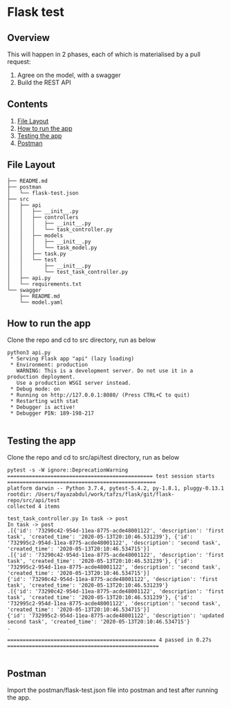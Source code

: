 # Flask test

## Overview
This will happen in 2 phases, each of which is materialised by a pull request:
1. Agree on the model, with a swagger
2. Build the REST API

## Contents

1. [File Layout](#layout)
2. [How to run the app](#how-to-app)
3. [Testing the app](#how-to-test)
4. [Postman](#postman)

## File Layout <a id="layout"></a>
```
├── README.md
├── postman
│   └── flask-test.json
├── src
│   ├── api
│   │   ├── __init__.py
│   │   ├── controllers
│   │   │   ├── __init__.py
│   │   │   └── task_controller.py
│   │   ├── models
│   │   │   ├── __init__.py
│   │   │   └── task_model.py
│   │   ├── task.py
│   │   └── test
│   │       ├── __init__.py
│   │       └── test_task_controller.py
│   ├── api.py
│   └── requirements.txt
└── swagger
    ├── README.md
    └── model.yaml      
```
## How to run the app <a id="how-to"></a>
Clone the repo and cd to src directory, run as below

```
python3 api.py
 * Serving Flask app "api" (lazy loading)
 * Environment: production
   WARNING: This is a development server. Do not use it in a production deployment.
   Use a production WSGI server instead.
 * Debug mode: on
 * Running on http://127.0.0.1:8080/ (Press CTRL+C to quit)
 * Restarting with stat
 * Debugger is active!
 * Debugger PIN: 189-198-217


```

## Testing the app <a id="how-to-test"></a>
Clone the repo and cd to src/api/test directory, run as below

```
pytest -s -W ignore::DeprecationWarning
=============================================== test session starts ================================================
platform darwin -- Python 3.7.4, pytest-5.4.2, py-1.8.1, pluggy-0.13.1
rootdir: /Users/fayazabdul/work/tafzs/flask/git/flask-repo/src/api/test
collected 4 items

test_task_controller.py In task -> post
In task -> post
.[{'id': '73290c42-954d-11ea-8775-acde48001122', 'description': 'first task', 'created_time': '2020-05-13T20:10:46.531239'}, {'id': '732995c2-954d-11ea-8775-acde48001122', 'description': 'second task', 'created_time': '2020-05-13T20:10:46.534715'}]
.[{'id': '73290c42-954d-11ea-8775-acde48001122', 'description': 'first task', 'created_time': '2020-05-13T20:10:46.531239'}, {'id': '732995c2-954d-11ea-8775-acde48001122', 'description': 'second task', 'created_time': '2020-05-13T20:10:46.534715'}]
{'id': '73290c42-954d-11ea-8775-acde48001122', 'description': 'first task', 'created_time': '2020-05-13T20:10:46.531239'}
.[{'id': '73290c42-954d-11ea-8775-acde48001122', 'description': 'first task', 'created_time': '2020-05-13T20:10:46.531239'}, {'id': '732995c2-954d-11ea-8775-acde48001122', 'description': 'second task', 'created_time': '2020-05-13T20:10:46.534715'}]
{'id': '732995c2-954d-11ea-8775-acde48001122', 'description': 'updated second task', 'created_time': '2020-05-13T20:10:46.534715'}
.

================================================ 4 passed in 0.27s =================================================


```

## Postman <a id="postman"></a>

Import the postman/flask-test.json file into postman and test after running the app.